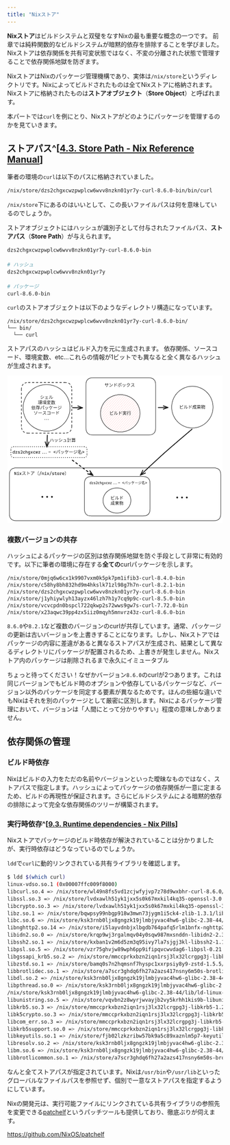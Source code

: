 ```yaml
---
title: "Nixストア"
---
```


**Nixストア**はビルドシステムと双璧をなすNixの最も重要な概念の一つです。
前章では純粋関数的なビルドシステムが暗黙的依存を排除することを学びました。Nixストアは依存関係を共有可変状態ではなく、不変の分離された状態で管理することで依存関係地獄を防ぎます。

NixストアはNixのパッケージ管理機構であり、実体は`/nix/store`というディレクトリです。Nixによってビルドされたものは全てNixストアに格納されます。Nixストアに格納されたものは**ストアオブジェクト**（**Store Object**）と呼ばれます。

本パートでは`curl`を例にとり、Nixストアがどのようにパッケージを管理するのかを見ていきます。

## ストアパス^[[4.3. Store Path - Nix Reference Manual](https://nixos.org/manual/nix/stable/store/store-path)]

筆者の環境の`curl`は以下のパスに格納されていました。

```bash
/nix/store/dzs2chgxcwzpwplcw6wvv8nzkn01yr7y-curl-8.6.0-bin/bin/curl
```

`/nix/store`下にあるのはいいとして、この長いファイルパスは何を意味しているのでしょうか。

ストアオブジェクトにはハッシュが識別子として付与されたファイルパス、**ストアパス**（**Store Path**）が与えられます。

```bash
dzs2chgxcwzpwplcw6wvv8nzkn01yr7y-curl-8.6.0-bin

# ハッシュ
dzs2chgxcwzpwplcw6wvv8nzkn01yr7y

# パッケージ
curl-8.6.0-bin
```

`curl`のストアオブジェクトは以下のようなディレクトリ構造になっています。

```
/nix/store/dzs2chgxcwzpwplcw6wvv8nzkn01yr7y-curl-8.6.0-bin/
└── bin/
  └── curl
```

ストアパスのハッシュはビルド入力を元に生成されます。
依存関係、ソースコード、環境変数、etc...これらの情報が1ビットでも異なると全く異なるハッシュが生成されます。

![Nixによるビルドとハッシュ計算](/images/nix-introduction/build-and-hash.png)

### 複数バージョンの共存

ハッシュによるパッケージの区別は依存関係地獄を防ぐ手段として非常に有効的です。以下に筆者の環境に存在する**全ての**curlパッケージを示します。

```
/nix/store/0mjq6w6cx1k9907vxm0k5pk7pm1ifib3-curl-8.4.0-bin
/nix/store/c58hy8bh832hd9m4hkslk71zl98g7h7n-curl-8.2.1-bin
/nix/store/dzs2chgxcwzpwplcw6wvv8nzkn01yr7y-curl-8.6.0-bin
/nix/store/j1yhiywlyh13ayzx46lzh7h1y7cq9p9c-curl-8.5.0-bin
/nix/store/vcvcpdn0bspcl722qkwp2s72wws9gw7s-curl-7.72.0-bin
/nix/store/x23aqwc39pp4zx5iiz0mqyh5mnvrz43z-curl-8.6.0-bin
```

`8.6.0`や`8.2.1`など複数のバージョンのcurlが共存しています。通常、パッケージの更新は古いバージョンを上書きすることになります。しかし、Nixストアではパッケージの内容に差違があると異なるストアパスが生成され、結果として異なるディレクトリにパッケージが配置されるため、上書きが発生しません。Nixストア内のパッケージは削除されるまで永久にイミュータブル

ちょっと待ってください！なぜかバージョン`8.6.0`のcurlが2つあります。これは同じバージョンでもビルド時のオプションや依存しているパッケージなど、バージョン以外のパッケージを同定する要素が異なるためです。ほんの些細な違いでもNixはそれを別のパッケージとして厳密に区別します。Nixによるパッケージ管理において、バージョンは「人間にとって分かりやすい」程度の意味しかありません。

## 依存関係の管理

### ビルド時依存

Nixはビルドの入力をただの名前やバージョンといった曖昧なものではなく、ストアパスで指定します。ハッシュによってパッケージの依存関係が一意に定まるため、ビルドの再現性が保証されます。さらにビルドシステムによる暗黙的依存の排除によって完全な依存関係のツリーが構築されます。

### 実行時依存^[[9.3. Runtime dependencies - Nix Pills](https://nixos.org/guides/nix-pills/automatic-runtime-dependencies)]

Nixストアでパッケージのビルド時依存が解決されていることは分かりましたが、実行時依存はどうなっているのでしょうか。

`ldd`で`curl`に動的リンクされている共有ライブラリを確認します。

```bash
$ ldd $(which curl)
linux-vdso.so.1 (0x00007ffc009f8000)
libcurl.so.4 => /nix/store/wl49n8fs5vd1zcjwfyjvp7z78d9wxbhr-curl-8.6.0/lib/libcurl.so.4 (0x00007fa9a1c35000)
libssl.so.3 => /nix/store/lvdxawlh51yk1jxx5s0k67mxkil4kq35-openssl-3.0.13/lib/libssl.so.3 (0x00007fa9a1b87000)
libcrypto.so.3 => /nix/store/lvdxawlh51yk1jxx5s0k67mxkil4kq35-openssl-3.0.13/lib/libcrypto.so.3 (0x00007fa9a1600000)
libz.so.1 => /nix/store/bqwpsy99nbgp918w3mwn73jygm1i5ck4-zlib-1.3.1/lib/libz.so.1 (0x00007fa9a1b69000)
libc.so.6 => /nix/store/ksk3rnb0ljx8gngzk19jlmbjyvac4hw6-glibc-2.38-44/lib/libc.so.6 (0x00007fa9a1417000)
libnghttp2.so.14 => /nix/store/i5layvdnbjxlbgdb764pafq5rlm1bnfx-nghttp2-1.59.0-lib/lib/libnghttp2.so.14 (0x00007fa9a1b37000)
libidn2.so.0 => /nix/store/krqp9wj3rgalmqv04y0sqw987mxsnddn-libidn2-2.3.7/lib/libidn2.so.0 (0x00007fa9a1b06000)
libssh2.so.1 => /nix/store/kxban1v2m6d5zm3q95ivy7la7sjgj3kl-libssh2-1.11.0/lib/libssh2.so.1 (0x00007fa9a1ac0000)
libpsl.so.5 => /nix/store/vzr75ghvjw89wph6pp9ifipqvcwvdag6-libpsl-0.21.5/lib/libpsl.so.5 (0x00007fa9a1aaa000)
libgssapi_krb5.so.2 => /nix/store/mmccprkxbzn2iqn1rsj3lx32lcrgpg3j-libkrb5-1.21.2/lib/libgssapi_krb5.so.2 (0x00007fa9a13c3000)
libzstd.so.1 => /nix/store/bamq0s7n2hqmsnf7hyspc1xxrpsiy8y9-zstd-1.5.5/lib/libzstd.so.1 (0x00007fa9a12f3000)
libbrotlidec.so.1 => /nix/store/a7scr3ghdq6fh27a2azs417nsny6m50s-brotli-1.1.0-lib/lib/libbrotlidec.so.1 (0x00007fa9a1a9c000)
libdl.so.2 => /nix/store/ksk3rnb0ljx8gngzk19jlmbjyvac4hw6-glibc-2.38-44/lib/libdl.so.2 (0x00007fa9a1a97000)
libpthread.so.0 => /nix/store/ksk3rnb0ljx8gngzk19jlmbjyvac4hw6-glibc-2.38-44/lib/libpthread.so.0 (0x00007fa9a1a90000)
/nix/store/ksk3rnb0ljx8gngzk19jlmbjyvac4hw6-glibc-2.38-44/lib/ld-linux-x86-64.so.2 => /nix/store/cyrrf49i2hm1w7vn2j945ic3rrzgxbqs-glibc-2.38-44/lib64/ld-linux-x86-64.so.2 (0x00007fa9a1cf5000)
libunistring.so.5 => /nix/store/vqvbn2z8wyrjwvayjb2vy5krhh1kis9b-libunistring-1.1/lib/libunistring.so.5 (0x00007fa9a1142000)
libkrb5.so.3 => /nix/store/mmccprkxbzn2iqn1rsj3lx32lcrgpg3j-libkrb5-1.21.2/lib/libkrb5.so.3 (0x00007fa9a106b000)
libk5crypto.so.3 => /nix/store/mmccprkxbzn2iqn1rsj3lx32lcrgpg3j-libkrb5-1.21.2/lib/libk5crypto.so.3 (0x00007fa9a103c000)
libcom_err.so.3 => /nix/store/mmccprkxbzn2iqn1rsj3lx32lcrgpg3j-libkrb5-1.21.2/lib/libcom_err.so.3 (0x00007fa9a1a87000)
libkrb5support.so.0 => /nix/store/mmccprkxbzn2iqn1rsj3lx32lcrgpg3j-libkrb5-1.21.2/lib/libkrb5support.so.0 (0x00007fa9a102e000)
libkeyutils.so.1 => /nix/store/fjb02lzkzribw57bk9a5c89xaznlm5p7-keyutils-1.6.3-lib/lib/libkeyutils.so.1 (0x00007fa9a1a80000)
libresolv.so.2 => /nix/store/ksk3rnb0ljx8gngzk19jlmbjyvac4hw6-glibc-2.38-44/lib/libresolv.so.2 (0x00007fa9a101d000)
libm.so.6 => /nix/store/ksk3rnb0ljx8gngzk19jlmbjyvac4hw6-glibc-2.38-44/lib/libm.so.6 (0x00007fa9a0f3b000)
libbrotlicommon.so.1 => /nix/store/a7scr3ghdq6fh27a2azs417nsny6m50s-brotli-1.1.0-lib/lib/libbrotlicommon.so.1 (0x00007fa9a0f16000)
```

なんと全てストアパスが指定されています。Nixは`/usr/bin`や`/usr/lib`といったグローバルなファイルパスを参照せず、個別で一意なストアパスを指定するようにしています。

Nixの開発元は、実行可能ファイルにリンクされている共有ライブラリの参照先を変更できる[patchelf](https://github.com/NixOS/patchelf)というパッチツールも提供しており、徹底ぶりが伺えます。

https://github.com/NixOS/patchelf
